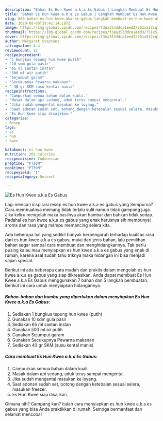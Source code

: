 ```yaml
---
description: "Bahan Es Hun Kwee a.k.a Es Gabus | Langkah Membuat Es Hun Kwee a.k.a Es Gabus Yang Bisa Manjain Lidah"
title: "Bahan Es Hun Kwee a.k.a Es Gabus | Langkah Membuat Es Hun Kwee a.k.a Es Gabus Yang Bisa Manjain Lidah"
slug: 688-bahan-es-hun-kwee-aka-es-gabus-langkah-membuat-es-hun-kwee-aka-es-gabus-yang-bisa-manjain-lidah
date: 2020-08-08T19:42:14.197Z
image: https://img-global.cpcdn.com/recipes/f3ea353ddca1eed3/751x532cq70/es-hun-kwee-aka-es-gabus-foto-resep-utama.jpg
thumbnail: https://img-global.cpcdn.com/recipes/f3ea353ddca1eed3/751x532cq70/es-hun-kwee-aka-es-gabus-foto-resep-utama.jpg
cover: https://img-global.cpcdn.com/recipes/f3ea353ddca1eed3/751x532cq70/es-hun-kwee-aka-es-gabus-foto-resep-utama.jpg
author: Margaret Stephens
ratingvalue: 4.4
reviewcount: 12
recipeingredient:
- "1 bungkus tepung hun kwee putih"
- "10 sdm gula pasir"
- "65 ml santan instan"
- "500 ml air putih"
- "Sejumput garam"
- "Secukupnya Pewarna makanan"
- " 40 gr SKM susu kental manis"
recipeinstructions:
- "Campurkan semua bahan dalam kuali."
- "Masak dalam api sedang, aduk terus sampai mengental."
- "Jika sudah mengental masukan ke loyang."
- "Saat adonan sudah set, potong dengan ketebalan sesuai selera, masukan freezer."
- "Es Hun Kwee siap disajikan."
categories:
- Resep
tags:
- es
- hun
- kwee

katakunci: es hun kwee 
nutrition: 201 calories
recipecuisine: Indonesian
preptime: "PT20M"
cooktime: "PT39M"
recipeyield: "1"
recipecategory: Dessert

---
```



![Es Hun Kwee a.k.a Es Gabus](https://img-global.cpcdn.com/recipes/f3ea353ddca1eed3/751x532cq70/es-hun-kwee-aka-es-gabus-foto-resep-utama.jpg)

Lagi mencari inspirasi resep es hun kwee a.k.a es gabus yang Sempurna? Cara membuatnya memang tidak terlalu sulit namun tidak gampang juga. Jika keliru mengolah maka hasilnya akan hambar dan bahkan tidak sedap. Padahal es hun kwee a.k.a es gabus yang enak harusnya sih mempunyai aroma dan rasa yang mampu memancing selera kita.



Ada beberapa hal yang sedikit banyak berpengaruh terhadap kualitas rasa dari es hun kwee a.k.a es gabus, mulai dari jenis bahan, lalu pemilihan bahan segar sampai cara membuat dan menghidangkannya. Tak perlu pusing kalau mau menyiapkan es hun kwee a.k.a es gabus yang enak di rumah, karena asal sudah tahu triknya maka hidangan ini bisa menjadi sajian spesial.


Berikut ini ada beberapa cara mudah dan praktis dalam mengolah es hun kwee a.k.a es gabus yang siap dikreasikan. Anda dapat membuat Es Hun Kwee a.k.a Es Gabus menggunakan 7 bahan dan 5 langkah pembuatan. Berikut ini cara untuk menyiapkan hidangannya.

<!--inarticleads1-->

##### Bahan-bahan dan bumbu yang diperlukan dalam menyiapkan Es Hun Kwee a.k.a Es Gabus:

1. Sediakan 1 bungkus tepung hun kwee (putih)
1. Gunakan 10 sdm gula pasir
1. Sediakan 65 ml santan instan
1. Gunakan 500 ml air putih
1. Gunakan Sejumput garam
1. Gunakan Secukupnya Pewarna makanan
1. Sediakan  40 gr SKM (susu kental manis)




<!--inarticleads2-->

##### Cara membuat Es Hun Kwee a.k.a Es Gabus:

1. Campurkan semua bahan dalam kuali.
1. Masak dalam api sedang, aduk terus sampai mengental.
1. Jika sudah mengental masukan ke loyang.
1. Saat adonan sudah set, potong dengan ketebalan sesuai selera, masukan freezer.
1. Es Hun Kwee siap disajikan.




Gimana nih? Gampang kan? Itulah cara menyiapkan es hun kwee a.k.a es gabus yang bisa Anda praktikkan di rumah. Semoga bermanfaat dan selamat mencoba!
